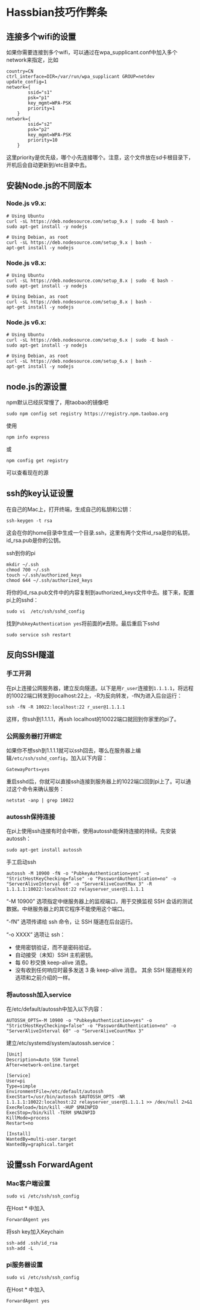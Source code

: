 # Hassbian技巧作弊条

## 连接多个wifi的设置

如果你需要连接到多个wifi，可以通过在wpa_supplicant.conf中加入多个network来指定，比如

```
country=CN
ctrl_interface=DIR=/var/run/wpa_supplicant GROUP=netdev
update_config=1
network={
        ssid="s1"
        psk="p1"
        key_mgmt=WPA-PSK
        priority=1
    }
network={
        ssid="s2"
        psk="p2"
        key_mgmt=WPA-PSK
        priority=10
    }
  ```

这里priority是优先级，哪个小先连接哪个。注意，这个文件放在sd卡根目录下，开机后会自动更新到/etc目录中去。


## 安装Node.js的不同版本

### Node.js v9.x:

```
# Using Ubuntu
curl -sL https://deb.nodesource.com/setup_9.x | sudo -E bash -
sudo apt-get install -y nodejs

# Using Debian, as root
curl -sL https://deb.nodesource.com/setup_9.x | bash -
apt-get install -y nodejs
```

### Node.js v8.x:

```
# Using Ubuntu
curl -sL https://deb.nodesource.com/setup_8.x | sudo -E bash -
sudo apt-get install -y nodejs

# Using Debian, as root
curl -sL https://deb.nodesource.com/setup_8.x | bash -
apt-get install -y nodejs
```

### Node.js v6.x:

```
# Using Ubuntu
curl -sL https://deb.nodesource.com/setup_6.x | sudo -E bash -
sudo apt-get install -y nodejs

# Using Debian, as root
curl -sL https://deb.nodesource.com/setup_6.x | bash -
apt-get install -y nodejs
```

## node.js的源设置

npm默认已经灰常慢了，用taobao的镜像吧

```
sudo npm config set registry https://registry.npm.taobao.org
```

使用

    npm info express

或

    npm config get registry

可以查看现在的源

## ssh的key认证设置

在自己的Mac上，打开终端，生成自己的私钥和公钥：

```
ssh-keygen -t rsa
```
这会在你的home目录中生成一个目录.ssh，这里有两个文件id_rsa是你的私钥，id_rsa.pub是你的公钥。

ssh到你的pi

```
mkdir ~/.ssh
chmod 700 ~/.ssh
touch ~/.ssh/authorized_keys
chmod 644 ~/.ssh/authorized_keys
```

将你的id_rsa.pub文件中的内容复制到authorized_keys文件中去。接下来，配置pi上的sshd：

```
sudo vi  /etc/ssh/sshd_config
```

找到```PubkeyAuthentication yes```将前面的```#```去除。最后重启下sshd

```
sudo service ssh restart
```

## 反向SSH隧道

### 手工开洞

在pi上连接公网服务器，建立反向隧道。以下是用```r_user```连接到```1.1.1.1```，将远程的10022端口转发到localhost:22上，-R为反向转发，-fN为进入后台运行：

```
ssh -fN -R 10022:localhost:22 r_user@1.1.1.1
```

这样，你ssh到1.1.1.1，再ssh localhost的10022端口就回到你家里的pi了。

### 公网服务器打开绑定

如果你不想ssh到1.1.1.1就可以ssh回去，哪么在服务器上编辑```/etc/ssh/sshd_config```，加入以下内容：

```
GatewayPorts=yes
```

重启sshd后，你就可以直接ssh连接到服务器上的1022端口回到pi上了。可以通过这个命令来确认服务：

```
netstat -anp | grep 10022
```

### autossh保持连接

在pi上使用ssh连接有时会中断，使用autossh能保持连接的持续。先安装autossh：

```
sudo apt-get install autossh
```

手工启动ssh

```
autossh -M 10900 -fN -o "PubkeyAuthentication=yes" -o "StrictHostKeyChecking=false" -o "PasswordAuthentication=no" -o "ServerAliveInterval 60" -o "ServerAliveCountMax 3" -R 1.1.1.1:10022:localhost:22 relayserver_user@1.1.1.1
```

“-M 10900” 选项指定中继服务器上的监视端口，用于交换监视 SSH 会话的测试数据。中继服务器上的其它程序不能使用这个端口。

“-fN” 选项传递给 ssh 命令，让 SSH 隧道在后台运行。

“-o XXXX” 选项让 ssh：

* 使用密钥验证，而不是密码验证。
* 自动接受（未知）SSH 主机密钥。
* 每 60 秒交换 keep-alive 消息。
* 没有收到任何响应时最多发送 3 条 keep-alive 消息。
其余 SSH 隧道相关的选项和之前介绍的一样。

### 将autossh加入service

在/etc/default/autossh中加入以下内容：

```
AUTOSSH_OPTS=-M 10900 -o "PubkeyAuthentication=yes" -o "StrictHostKeyChecking=false" -o "PasswordAuthentication=no" -o "ServerAliveInterval 60" -o "ServerAliveCountMax 3"
```
建立/etc/systemd/system/autossh.service：

```
[Unit]
Description=Auto SSH Tunnel
After=network-online.target

[Service]
User=pi
Type=simple
EnvironmentFile=/etc/default/autossh
ExecStart=/usr/bin/autossh $AUTOSSH_OPTS -NR 1.1.1.1:10022:localhost:22 relayserver_user@1.1.1.1 >> /dev/null 2>&1
ExecReload=/bin/kill -HUP $MAINPID
ExecStop=/bin/kill -TERM $MAINPID
KillMode=process
Restart=no

[Install]
WantedBy=multi-user.target
WantedBy=graphical.target
```


## 设置ssh ForwardAgent

### Mac客户端设置

```
sudo vi /etc/ssh/ssh_config
```

在Host * 中加入

```
ForwardAgent yes
```

将ssh key加入Keychain

```
ssh-add .ssh/id_rsa
ssh-add -L
```

### pi服务器设置

```
sudo vi /etc/ssh/ssh_config
```

在Host * 中加入

```
ForwardAgent yes
```
